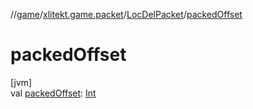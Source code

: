 //[game](../../../index.md)/[xlitekt.game.packet](../index.md)/[LocDelPacket](index.md)/[packedOffset](packed-offset.md)

# packedOffset

[jvm]\
val [packedOffset](packed-offset.md): [Int](https://kotlinlang.org/api/latest/jvm/stdlib/kotlin/-int/index.html)
